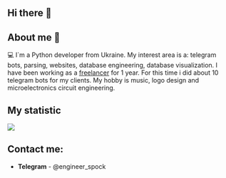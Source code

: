 ## Hi there 🖖

## About me 📝

💻 I`m a Python developer from Ukraine. My interest area is a: telegram bots, parsing, websites, database engineering, 
database visualization. I have been working as a [freelancer](https://freelancehunt.com/ua/freelancer/pavel_mochuk.html) for 1 year. For this time i did about 10 telegram bots for my clients. 
My hobby is music, logo design and microelectronics circuit engineering. 

## My statistic

<picture align="center">
    <img src="https://github-readme-stats.vercel.app/api?username=illustratumq&hide=contribs,stars&2&show_icons=true&title_color=4fc575&layout=pie" />
</picture>

## Contact me:
  - **Telegram** - @engineer_spock
